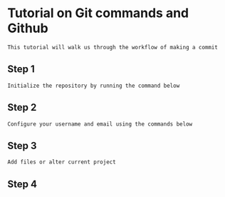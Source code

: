 # Tutorial on Git commands and Github
    This tutorial will walk us through the workflow of making a commit

## Step 1
    Initialize the repository by running the command below

## Step 2
    Configure your username and email using the commands below

## Step 3
    Add files or alter current project

## Step 4